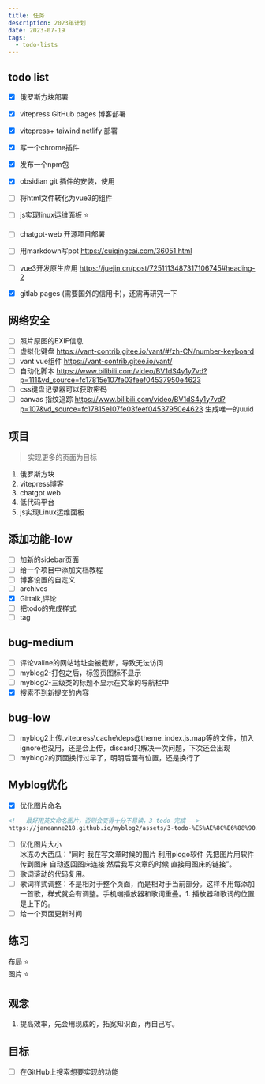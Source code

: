 ```yaml
---
title: 任务
description: 2023年计划
date: 2023-07-19
tags:
  - todo-lists
---
```

## todo list
- [x] 俄罗斯方块部署
- [x] vitepress GitHub pages 博客部署
- [x] vitepress+ taiwind netlify 部署
- [x] 写一个chrome插件
- [x] 发布一个npm包
- [x] obsidian git 插件的安装，使用
- [ ] 将html文件转化为vue3的组件
- [ ] js实现linux运维面板 ⭐
- [ ] chatgpt-web 开源项目部署
- [ ] 用markdown写ppt https://cuiqingcai.com/36051.html
- [ ] vue3开发原生应用 https://juejin.cn/post/7251113487317106745#heading-2
- [x] gitlab pages (需要国外的信用卡)，还需再研究一下



## 网络安全
- [ ] 照片原图的EXIF信息
- [ ] 虚拟化键盘 https://vant-contrib.gitee.io/vant/#/zh-CN/number-keyboard  
- [ ] vant vue组件 https://vant-contrib.gitee.io/vant/
- [ ] 自动化脚本 https://www.bilibili.com/video/BV1dS4y1y7vd?p=111&vd_source=fc17815e107fe03feef04537950e4623
- [ ] css键盘记录器可以获取密码 
- [ ] canvas 指纹追踪 https://www.bilibili.com/video/BV1dS4y1y7vd?p=107&vd_source=fc17815e107fe03feef04537950e4623 生成唯一的uuid

## 项目 
> 实现更多的页面为目标
1. 俄罗斯方块
2. vitepress博客
3. chatgpt web
4. 低代码平台
5. js实现Linux运维面板

## 添加功能-low
- [ ] 加新的sidebar页面
- [ ] 给一个项目中添加文档教程
- [ ] 博客设置的自定义
- [ ] archives
- [x] Gittalk,评论
- [ ] 把todo的完成样式
- [ ] tag
## bug-medium
- [ ] 评论valine的网站地址会被截断，导致无法访问
- [ ] myblog2-打包之后，标签页图标不显示
- [ ] myblog2-三级类的标题不显示在文章的导航栏中
- [x] 搜索不到新提交的内容
## bug-low
- [ ] myblog2上传.vitepress\cache\deps\@theme_index.js.map等的文件，加入ignore也没用，还是会上传，discard只解决一次问题，下次还会出现
- [ ] myblog2的页面换行过早了，明明后面有位置，还是换行了
## Myblog优化
- [x] 优化图片命名
```html
<!-- 最好用英文命名图片，否则会变得十分不易读，3-todo-完成 -->
https://janeanne218.github.io/myblog2/assets/3-todo-%E5%AE%8C%E6%88%90.475c1e83.png
```
- [ ] 优化图片大小  
冰冻の大西瓜：“同时 我在写文章时候的图片 利用picgo软件 先把图片用软件传到图床 自动返回图床连接  然后我写文章的时候 直接用图床的链接”。
- [ ] 歌词滚动的代码复用。
- [ ] 歌词样式调整：不是相对于整个页面，而是相对于当前部分。这样不用每添加一首歌，样式就会有调整。手机端播放器和歌词重叠。1. 播放器和歌词的位置是上下的。
- [ ] 给一个页面更新时间
## 练习
布局 ⭐   
图片 ⭐

## 观念
1. 提高效率，先会用现成的，拓宽知识面，再自己写。

## 目标
- [ ] 在GitHub上搜索想要实现的功能